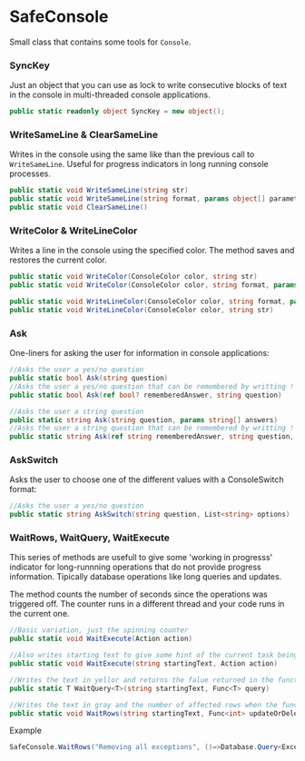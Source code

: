 ﻿
# SafeConsole

Small class that contains some tools for `Console`. 

### SyncKey

Just an object that you can use as lock to write consecutive blocks of text in the console in multi-threaded console applications.  

```C#
public static readonly object SyncKey = new object();
```

### WriteSameLine & ClearSameLine

Writes in the console using the same like than the previous call to `WriteSameLine`. Useful for progress indicators in long running console processes. 

```C#
public static void WriteSameLine(string str)
public static void WriteSameLine(string format, params object[] parameters)
public static void ClearSameLine()        
```


### WriteColor & WriteLineColor

Writes a line in the console using the specified color. The method saves and restores the current color.

```C#
public static void WriteColor(ConsoleColor color, string str)
public static void WriteColor(ConsoleColor color, string format, params object[] parameters) 

public static void WriteLineColor(ConsoleColor color, string format, params object[] parameters)
public static void WriteLineColor(ConsoleColor color, string str)   
```

### Ask

One-liners for asking the user for information in console applications: 

```C#
//Asks the user a yes/no question
public static bool Ask(string question) 
//Asks the user a yes/no question that can be remembered by writting !
public static bool Ask(ref bool? rememberedAnswer, string question) 

//Asks the user a string question
public static string Ask(string question, params string[] answers)
//Asks the user a string question that can be remembered by writting !
public static string Ask(ref string rememberedAnswer, string question, params string[] answers)   
```

### AskSwitch

Asks the user to choose one of the different values with a ConsoleSwitch format: 

```C#
//Asks the user a yes/no question
public static string AskSwitch(string question, List<string> options)
```

### WaitRows, WaitQuery, WaitExecute

This series of methods are usefull to give some 'working in progresss' indicator for long-runnning operations that do not provide progress information. Tipically database operations like long queries and updates. 

The method counts the number of seconds since the operations was triggered off. The counter runs in a different thread and your code runs in the current one. 

```C#
//Basic variation, just the spinning counter
public static void WaitExecute(Action action)  

//Also writes starting text to give some hint of the current task being done
public static void WaitExecute(string startingText, Action action) 

//Writes the text in yellor and returns the falue returned in the function, usefull for long running queries
public static T WaitQuery<T>(string startingText, Func<T> query)

//Writes the text in gray and the number of affected rows when the function is finished. Usefull for long UnsafeInsert/UnsafeDelete/UnsafeUpdate
public static void WaitRows(string startingText, Func<int> updateOrDelete)
```

Example

```C#
SafeConsole.WaitRows("Removing all exceptions", ()=>Database.Query<ExceptonEntity>().UnsafeDelete());
```



